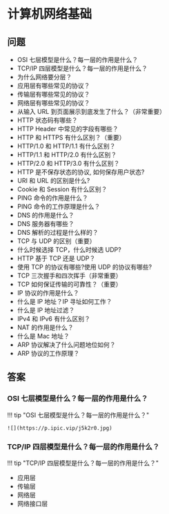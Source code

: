 # 计算机网络基础

## 问题

- OSI 七层模型是什么？每一层的作用是什么？
- TCP/IP 四层模型是什么？每一层的作用是什么？
- 为什么网络要分层？
- 应用层有哪些常见的协议？
- 传输层有哪些常见的协议？
- 网络层有哪些常见的协议？
- 从输入 URL 到页面展示到底发生了什么？（非常重要）
- HTTP 状态码有哪些？
- HTTP Header 中常见的字段有哪些？
- HTTP 和 HTTPS 有什么区别？（重要）
- HTTP/1.0 和 HTTP/1.1 有什么区别？
- HTTP/1.1 和 HTTP/2.0 有什么区别？
- HTTP/2.0 和 HTTP/3.0 有什么区别？
- HTTP 是不保存状态的协议, 如何保存用户状态?
- URI 和 URL 的区别是什么?
- Cookie 和 Session 有什么区别？
- PING 命令的作用是什么？
- PING 命令的工作原理是什么？
- DNS 的作用是什么？
- DNS 服务器有哪些？
- DNS 解析的过程是什么样的？
- TCP 与 UDP 的区别（重要）
- 什么时候选择 TCP，什么时候选 UDP?
- HTTP 基于 TCP 还是 UDP？
- 使用 TCP 的协议有哪些?使用 UDP 的协议有哪些?
- TCP 三次握手和四次挥手（非常重要）
- TCP 如何保证传输的可靠性？（重要）
- IP 协议的作用是什么？
- 什么是 IP 地址？IP 寻址如何工作？
- 什么是 IP 地址过滤？
- IPv4 和 IPv6 有什么区别？
- NAT 的作用是什么？
- 什么是 Mac 地址？
- ARP 协议解决了什么问题地位如何？
- ARP 协议的工作原理？


## 答案

### OSI 七层模型是什么？每一层的作用是什么？

!!! tip "OSI 七层模型是什么？每一层的作用是什么？"

    ![](https://p.ipic.vip/j5k2r0.jpg)

### TCP/IP 四层模型是什么？每一层的作用是什么？

!!! tip "TCP/IP 四层模型是什么？每一层的作用是什么？"

- 应用层
- 传输层
- 网络层
- 网络接口层